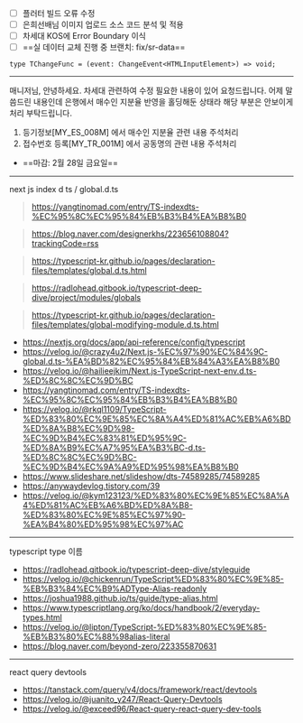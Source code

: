 - [ ] 플러터 빌드 오류 수정
- [ ] 은희선배님 이미지 업로드 소스 코드 분석 및 적용
- [ ] 차세대 KOS에 Error Boundary 이식
- [ ] ==실 데이터 교체 진행 중 브랜치: fix/sr-data==

```tsx
type TChangeFunc = (event: ChangeEvent<HTMLInputElement>) => void;
```
***


매니저님, 안녕하세요. 차세대 관련하여 수정 필요한 내용이 있어 요청드립니다. 어제 말씀드린 내용인데 은행에서 매수인 지분율 반영을 홀딩해둔 상태라 해당 부분은 안보이게 처리 부탁드립니다.
1. 등기정보[MY_ES_008M] 에서 매수인 지분율 관련 내용 주석처리
2. 접수번호 등록[MY_TR_001M] 에서 공동명의 관련 내용 주석처리
- ==마감: 2월 28일 금요일==



***
next js index d ts / global.d.ts
> https://yangtinomad.com/entry/TS-indexdts-%EC%95%8C%EC%95%84%EB%B3%B4%EA%B8%B0

> https://blog.naver.com/designerkhs/223656108804?trackingCode=rss

> https://typescript-kr.github.io/pages/declaration-files/templates/global.d.ts.html

> https://radlohead.gitbook.io/typescript-deep-dive/project/modules/globals

> https://typescript-kr.github.io/pages/declaration-files/templates/global-modifying-module.d.ts.html

- https://nextjs.org/docs/app/api-reference/config/typescript
- https://velog.io/@crazy4u2/Next.js-%EC%97%90%EC%84%9C-global.d.ts-%EA%BD%82%EC%95%84%EB%84%A3%EA%B8%B0
- https://velog.io/@hailieejkim/Next.js-TypeScript-next-env.d.ts-%ED%8C%8C%EC%9D%BC
- https://yangtinomad.com/entry/TS-indexdts-%EC%95%8C%EC%95%84%EB%B3%B4%EA%B8%B0
- https://velog.io/@rkql1109/TypeScript-%ED%83%80%EC%9E%85%EC%8A%A4%ED%81%AC%EB%A6%BD%ED%8A%B8%EC%9D%98-%EC%9D%B4%EC%83%81%ED%95%9C-%ED%8A%B9%EC%A7%95%EA%B3%BC-d.ts-%ED%8C%8C%EC%9D%BC-%EC%9D%B4%EC%9A%A9%ED%95%98%EA%B8%B0
- https://www.slideshare.net/slideshow/dts-74589285/74589285
- https://anywaydevlog.tistory.com/39
- https://velog.io/@kym123123/%ED%83%80%EC%9E%85%EC%8A%A4%ED%81%AC%EB%A6%BD%ED%8A%B8-%ED%83%80%EC%9E%85%EC%97%90-%EA%B4%80%ED%95%98%EC%97%AC


***
typescript type 이름
- https://radlohead.gitbook.io/typescript-deep-dive/styleguide
- https://velog.io/@chickenrun/TypeScript%ED%83%80%EC%9E%85-%EB%B3%84%EC%B9%ADType-Alias-readonly
- https://joshua1988.github.io/ts/guide/type-alias.html
- https://www.typescriptlang.org/ko/docs/handbook/2/everyday-types.html
- https://velog.io/@lipton/TypeScript-%ED%83%80%EC%9E%85-%EB%B3%80%EC%88%98alias-literal
- https://blog.naver.com/beyond-zero/223355870631



***
react query devtools
- https://tanstack.com/query/v4/docs/framework/react/devtools
- https://velog.io/@juanito_y247/React-Query-Devtools
- https://velog.io/@exceed96/React-query-react-query-dev-tools